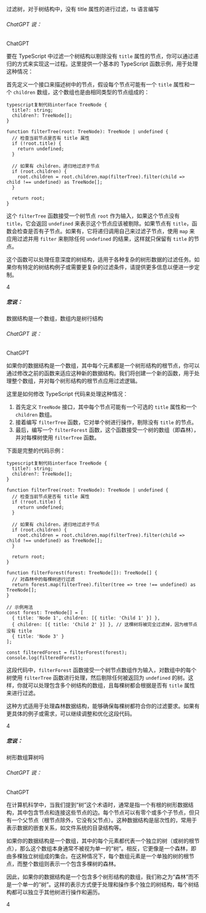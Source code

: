 过滤树，对于树结构中，没有 title 属性的进行过滤，ts 语言编写

###### ChatGPT 说：

ChatGPT

要在 TypeScript 中过滤一个树结构以剔除没有 `title` 属性的节点，你可以通过递归的方式来实现这一过程。这里提供一个基本的 TypeScript 函数示例，用于处理这种情况：

首先定义一个接口来描述树中的节点，假设每个节点可能有一个 `title` 属性和一个 `children` 数组，这个数组也是由相同类型的节点组成的：

```
typescript复制代码interface TreeNode {
  title?: string;
  children?: TreeNode[];
}

function filterTree(root: TreeNode): TreeNode | undefined {
  // 检查当前节点是否有 title 属性
  if (!root.title) {
    return undefined;
  }

  // 如果有 children，递归地过滤子节点
  if (root.children) {
    root.children = root.children.map(filterTree).filter(child => child !== undefined) as TreeNode[];
  }

  return root;
}
```

这个 `filterTree` 函数接受一个树节点 `root` 作为输入，如果这个节点没有 `title`，它会返回 `undefined` 来表示这个节点应该被剔除。如果节点有 `title`，函数会检查是否有子节点。如果有，它将递归调用自己来过滤子节点，使用 `map` 来应用过滤并用 `filter` 来剔除任何 `undefined` 的结果，这样就只保留有 `title` 的节点。

这个函数可以处理任意深度的树结构，适用于各种复杂的树形数据的过滤任务。如果你有特定的树结构例子或需要更复杂的过滤条件，请提供更多信息以便进一步定制。

4

##### 您说：

数据结构是一个数组，数组内是树行结构

###### ChatGPT 说：

ChatGPT

如果你的数据结构是一个数组，其中每个元素都是一个树形结构的根节点，你可以通过修改之前的函数来适应这种新的数据结构。我们将创建一个新的函数，用于处理整个数组，并对每个树形结构的根节点应用过滤逻辑。

这里是如何修改 TypeScript 代码来处理这种情况：

1. 首先定义 `TreeNode` 接口，其中每个节点可能有一个可选的 `title` 属性和一个 `children` 数组。
2. 接着编写 `filterTree` 函数，它对单个树进行操作，剔除没有 `title` 的节点。
3. 最后，编写一个 `filterForest` 函数，这个函数接受一个树的数组（即森林），并对每棵树使用 `filterTree` 函数。

下面是完整的代码示例：

```
typescript复制代码interface TreeNode {
  title?: string;
  children?: TreeNode[];
}

function filterTree(root: TreeNode): TreeNode | undefined {
  // 检查当前节点是否有 title 属性
  if (!root.title) {
    return undefined;
  }

  // 如果有 children，递归地过滤子节点
  if (root.children) {
    root.children = root.children.map(filterTree).filter(child => child !== undefined) as TreeNode[];
  }

  return root;
}

function filterForest(forest: TreeNode[]): TreeNode[] {
  // 对森林中的每棵树进行过滤
  return forest.map(filterTree).filter(tree => tree !== undefined) as TreeNode[];
}

// 示例用法
const forest: TreeNode[] = [
  { title: 'Node 1', children: [{ title: 'Child 1' }] },
  { children: [{ title: 'Child 2' }] }, // 这棵树将被完全过滤掉，因为根节点没有 title
  { title: 'Node 3' }
];

const filteredForest = filterForest(forest);
console.log(filteredForest);
```

这段代码中，`filterForest` 函数接受一个树节点数组作为输入，对数组中的每个树使用 `filterTree` 函数进行处理，然后剔除任何被返回为 `undefined` 的树。这样，你就可以处理包含多个树结构的数组，且每棵树都会根据是否有 `title` 属性来进行过滤。

这种方式适用于处理森林数据结构，能够确保每棵树都符合你的过滤要求。如果有更具体的例子或需求，可以继续调整和优化这段代码。

4

##### 您说：

树形数组算树吗

###### ChatGPT 说：

ChatGPT

在计算机科学中，当我们提到“树”这个术语时，通常是指一个有根的树形数据结构，其中包含节点和连接这些节点的边。每个节点可以有零个或多个子节点，但只有一个父节点（根节点除外，它没有父节点）。这种数据结构是层次性的，常用于表示数据的嵌套关系，如文件系统的目录结构等。

如果你的数据结构是一个数组，其中的每个元素都代表一个独立的树（或树的根节点），那么这个数组本身通常不被视为单一的“树”。相反，它更像是一个森林，即由多棵独立树组成的集合。在这种情况下，每个数组元素是一个单独的树的根节点，而整个数组则表示一个包含多棵树的森林。

因此，如果你的数据结构是一个包含多个树形结构的数组，我们称之为“森林”而不是一个单一的“树”。这样的表示方式便于处理和操作多个独立的树结构，每个树结构都可以独立于其他树进行操作和遍历。

4
